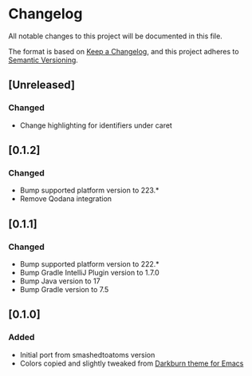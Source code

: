 # Changelog
All notable changes to this project will be documented in this file.

The format is based on [Keep a
Changelog](https://keepachangelog.com/en/1.0.0/), and this project
adheres to [Semantic Versioning](https://semver.org/spec/v2.0.0.html).

## [Unreleased]
### Changed
- Change highlighting for identifiers under caret

## [0.1.2]
### Changed
- Bump supported platform version to 223.*
- Remove Qodana integration

## [0.1.1]
### Changed
- Bump supported platform version to 222.*
- Bump Gradle IntelliJ Plugin version to 1.7.0
- Bump Java version to 17
- Bump Gradle version to 7.5

## [0.1.0]
### Added
- Initial port from smashedtoatoms version
- Colors copied and slightly tweaked from [Darkburn theme for Emacs](https://github.com/gorauskas/darkburn-theme)
